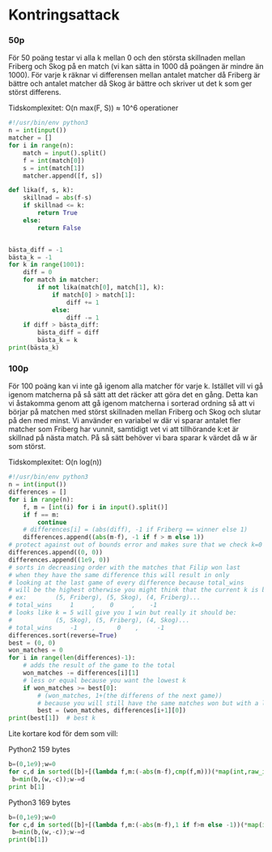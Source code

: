 # Kontringsattack

### 50p
För 50 poäng testar vi alla k mellan 0 och den största skillnaden mellan Friberg och Skog på en match (vi kan sätta in 1000 då poängen är mindre än 1000). För varje k räknar vi differensen mellan antalet matcher då Friberg är bättre och antalet matcher då Skog är bättre och skriver ut det k som ger störst differens.

Tidskomplexitet: O(n max(F, S)) ≈ 10^6 operationer

```python
#!/usr/bin/env python3
n = int(input())
matcher = []
for i in range(n):
    match = input().split()
    f = int(match[0])
    s = int(match[1])
    matcher.append([f, s])

def lika(f, s, k):
    skillnad = abs(f-s)
    if skillnad <= k:
        return True
    else:
        return False


bästa_diff = -1
bästa_k = -1
for k in range(1001):
    diff = 0
    for match in matcher:
        if not lika(match[0], match[1], k):
            if match[0] > match[1]:
                diff += 1
            else:
                diff -= 1
    if diff > bästa_diff:
        bästa_diff = diff
        bästa_k = k
print(bästa_k)
```

### 100p
För 100 poäng kan vi inte gå igenom alla matcher för varje k. Istället vill vi gå igenom matcherna på så sätt att det räcker att göra det en gång. Detta kan vi åstakomma genom att gå igenom matcherna i sorterad ordning så att vi börjar på matchen med störst skillnaden mellan Friberg och Skog och slutar på den med minst. Vi använder en variabel w där vi sparar antalet fler matcher som Friberg har vunnit, samtidigt vet vi att tillhörande k:et är skillnad på nästa match. På så sätt behöver vi bara sparar k värdet då w är som störst. 

Tidskomplexitet: O(n log(n))

```python
#!/usr/bin/env python3
n = int(input())
differences = []
for i in range(n):
    f, m = [int(i) for i in input().split()]
    if f == m:
        continue
    # differences[i] = (abs(diff), -1 if Friberg == winner else 1)
    differences.append((abs(m-f), -1 if f > m else 1))
# protect against out of bounds error and makes sure that we check k=0
differences.append((0, 0))
differences.append((1e9, 0))
# sorts in decreasing order with the matches that Filip won last
# when they have the same difference this will result in only
# looking at the last game of every difference because total_wins
# will be the highest otherwise you might think that the current k is better than it is.
# ex:        (5, Friberg), (5, Skog), (4, Friberg)...
# total_wins     1     ,    0     ,    -1
# looks like k = 5 will give you 1 win but really it should be:
#            (5, Skog), (5, Friberg), (4, Skog)...
# total_wins     -1    ,      0    ,     -1
differences.sort(reverse=True)
best = (0, 0)
won_matches = 0
for i in range(len(differences)-1):
    # adds the result of the game to the total
    won_matches -= differences[i][1]
    # less or equal because you want the lowest k
    if won_matches >= best[0]:
        # (won_matches, 1+(the differens of the next game))
        # because you will still have the same matches won but with a lower k
        best = (won_matches, differences[i+1][0])
print(best[1])  # best k
```

Lite kortare kod för dem som vill:

Python2 159 bytes
```python
b=(0,1e9);w=0
for c,d in sorted([b]+[(lambda f,m:(-abs(m-f),cmp(f,m)))(*map(int,raw_input().split()))for _ in'0'*input()]):
 b=min(b,(w,-c));w-=d
print b[1]
```

Python3 169 bytes
```python
b=(0,1e9);w=0
for c,d in sorted([b]+[(lambda f,m:(-abs(m-f),1 if f>m else -1))(*map(int,input().split()))for _ in'0'*int(input())]):
 b=min(b,(w,-c));w-=d
print(b[1])
```
